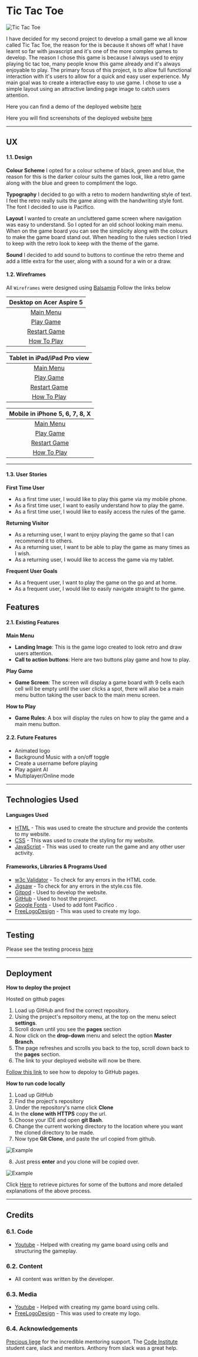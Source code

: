 # Tic Tac Toe

![Tic Tac Toe](documents/images//tictactoe-logo.png)

I have decided for my second project to develop a small game we all know called Tic Tac Toe, the reason for the is because it shows off
what I have learnt so far with javascript and it's one of the more complex games to develop. The reason I chose this game is because I always used to enjoy playing tic tac toe, many people know this game already and it's always enjoyable to play. The primary focus of this project, is to allow full 
functional interaction with it's users to allow for a quick and easy user experience. 
My main goal was to create a interactive easy to use game. I chose to use a simple layout using an attractive landing page image
to catch users attention.

Here you can find a demo of the deployed website [here](https://mat2801.github.io/project2-tic-tac-toe/)

Here you will find screenshots of the deployed website [here](screenshots.md)

---

## UX

#### 1.1. Design

**Colour Scheme**
I opted for a colour scheme of black, green and blue, the reason for this is the darker colour suits
the games look, like a retro game along with the blue and green to compliment the logo.

**Typography**
I decided to go with a retro to modern handwriting style of text. I feel the retro really suits the game 
along with the handwriting style font. The font I decided to use is Pacifico.

**Layout**
I wanted to create an uncluttered game screen where navigation was easy to understand. So I opted for an old 
school looking main menu. When on the game board you can see the simplicity along
with the colours to make the game board stand out. When heading to the rules section I tried to keep with the retro 
look to keep with the theme of the game.

**Sound**
I decided to add sound to buttons to continue the retro theme and add a little extra for the user, along with a sound for a win or a draw.

#### 1.2. Wireframes

All ```Wireframes``` were designed using [Balsamiq](https://balsamiq.com/) Follow the links below 

|      Desktop on Acer Aspire 5     |
|      :-----:      |
|[Main Menu](documents/wireframes//Desktop-mainmenu.PNG)|
|[Play Game](documents/wireframes//Desktop-gamescreen.PNG)|
|[Restart Game](documents/wireframes//Desktop-restartgame.PNG)|
|[How To Play](documents/wireframes//Desktop-howtoplay.PNG)|

|      Tablet in iPad/iPad Pro view     |
|      :-----:      |
|[Main Menu](documents/wireframes//Tablet-mainmenu.PNG)|
|[Play Game](documents/wireframes//Tablet-gamescreen.PNG)|
|[Restart Game](documents/wireframes//Tablet-restartgame.PNG)|
|[How To Play](documents/wireframes//Tablet-howtoplay.PNG)|

|      Mobile in iPhone 5, 6, 7, 8, X     |
|      :-----:      |
|[Main Menu](documents/wireframes//Mobile-mainmenu.PNG)|
|[Play Game](documents/wireframes//Mobile-gamescreen.PNG)|
|[Restart Game](documents/wireframes//Mobile-restartgame.PNG)|
|[How To Play](documents/wireframes//Mobile-howtoplay.PNG)|

---

#### 1.3. User Stories
 
 **First Time User**
- As a first time user, I would like to play this game via my mobile phone.
- As a first time user, I want to easily understand how to play the game.
- As a first time user, I would like to easily access the rules of the game.

 **Returning Visitor**
- As a returning user, I want to enjoy playing the game so that I can recommend it to others.
- As a returning user, I want to be able to play the game as many times as I wish.
- As a returning user, I would like to access the game via my tablet.

 **Frequent User Goals**
- As a frequent user, I want to play the game on the go and at home.
- As a frequent user, I would like to easily navigate straight to the game.

 
## Features

#### 2.1. Existing Features

**Main Menu**

- **Landing Image**: This is the game logo created to look retro and draw users attention.
- **Call to action buttons**: Here are two buttons play game and how to play.

**Play Game**

- **Game Screen**: The screen will display a game board with 9 cells each cell will be empty until the user clicks a spot, there will also be a main menu button taking the user back to the main menu screen.

**How to Play**

- **Game Rules**: A box will display the rules on how to play the game and a main menu button.

#### 2.2. Future Features
- Animated logo
- Background Music with a on/off toggle
- Create a username before playing
- Play againt AI
- Multiplayer/Online mode 
---

## Technologies Used

#### Languages Used
- [HTML](https://en.wikipedia.org/wiki/HTML) - This was used to create the structure and provide the contents to my website.
- [CSS](https://en.wikipedia.org/wiki/CSS) - This was used to create the styling for my website.
- [JavaScript](https://en.wikipedia.org/wiki/JavaScript) - This was used to create run the game and any other user activity.

#### Frameworks, Libraries & Programs Used
- [w3c Validator](https://validator.w3.org/) - To check for any errors in the HTML code.
- [Jigsaw](https://jigsaw.w3.org/css-validator/) - To check for any errors in the style.css file. 
- [Gitpod](https://gitpod.io/) - Used to develop the website. 
- [GitHub](https://github.com/) - Used to host the project.
- [Google Fonts](https://fonts.google.com/) - Used to add font Pacifico . 
- [FreeLogoDesign](https://www.freelogodesign.org/) - This was used to create my logo.


---

## Testing

Please see the testing process [here](testing.md)

---

## Deployment

**How to deploy the project**

Hosted on github pages

1. Load up GitHub and find the correct repository.
2. Using the project's repsoitory menu, at the top on the menu select **settings**.
3. Scroll down until you see the **pages** section
4. Now click on the **drop-down** menu and select the option **Master Branch**.
5. The page refreshes and scrolls you back to the top, scroll down back to the **pages** section.
6. The link to your deployed website will now be there.

[Follow this link](https://docs.github.com/en/pages/getting-started-with-github-pages/configuring-a-publishing-source-for-your-github-pages-site) to see how to depoloy to GitHub pages. 

**How to run code locally**

1. Load up GitHub
2. Find the project's repository
3. Under the repository's name click **Clone**
4. In the **clone with HTTPS** copy the url.
5. Choose your IDE and open **git Bash**.
6. Change the current working directory to the location where you want the cloned directory to be made.
7. Now type **Git Clone**, and paste the url copied from github.

![Example](documents/screenshots//deployment1.PNG)

8. Just press **enter** and you clone will be copied over.

![Example](documents/screenshots//deployment2.PNG)

Click [Here](https://docs.github.com/en/github/creating-cloning-and-archiving-repositories/cloning-a-repository-from-github/cloning-a-repository#cloning-a-repository-to-github-desktop) to retrieve pictures for some of the buttons and more detailed explanations of the above process.


---

## Credits

### 6.1. Code
- [Youtube](https://www.youtube.com/) - Helped with creating my game board using cells and structuring the gameplay.

### 6.2. Content
- All content was written by the developer.

### 6.3. Media
- [Youtube](https://www.youtube.com/) - Helped with creating my game board using cells.
- [FreeLogoDesign](https://www.freelogodesign.org/) - This was used to create my logo.

### 6.4. Acknowledgements
[Precious Ijege](https://www.linkedin.com/in/precious-ijege-908a00168/?originalSubdomain=ng) for the incredible mentoring support.
The [Code Institute](https://codeinstitute.net/) student care, slack and mentors. 
Anthony from slack was a great help. 